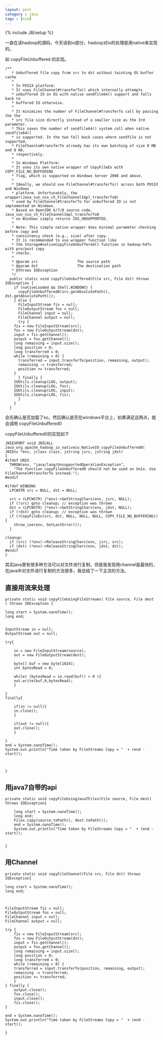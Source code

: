```yaml
---
layout: post
category : java 
tags : [nio]
---
```

{% include JB/setup %}


一直在读hadoop的源码，今天读到io部分，hadoop对io的处理是用native来实现的。

如 copyFileUnbuffered 的实现。


	/**
	   * Unbuffered file copy from src to dst without tainting OS buffer cache
	   *
	   * In POSIX platform:
	   * It uses FileChannel#transferTo() which internally attempts
	   * unbuffered IO on OS with native sendfile64() support and falls back to
	   * buffered IO otherwise.
	   *
	   * It minimizes the number of FileChannel#transferTo call by passing the the
	   * src file size directly instead of a smaller size as the 3rd parameter.
	   * This saves the number of sendfile64() system call when native sendfile64()
	   * is supported. In the two fall back cases where sendfile is not supported,
	   * FileChannle#transferTo already has its own batching of size 8 MB and 8 KB,
	   * respectively.
	   *
	   * In Windows Platform:
	   * It uses its own native wrapper of CopyFileEx with COPY_FILE_NO_BUFFERING
	   * flag, which is supported on Windows Server 2008 and above.
	   *
	   * Ideally, we should use FileChannel#transferTo() across both POSIX and Windows
	   * platform. Unfortunately, the wrapper(Java_sun_nio_ch_FileChannelImpl_transferTo0)
	   * used by FileChannel#transferTo for unbuffered IO is not implemented on Windows.
	   * Based on OpenJDK 6/7/8 source code, Java_sun_nio_ch_FileChannelImpl_transferTo0
	   * on Windows simply returns IOS_UNSUPPORTED.
	   *
	   * Note: This simple native wrapper does minimal parameter checking before copy and
	   * consistency check (e.g., size) after copy.
	   * It is recommended to use wrapper function like
	   * the Storage#nativeCopyFileUnbuffered() function in hadoop-hdfs with pre/post copy
	   * checks.
	   *
	   * @param src                  The source path
	   * @param dst                  The destination path
	   * @throws IOException
	   */
	  public static void copyFileUnbuffered(File src, File dst) throws IOException {
	    if (nativeLoaded && Shell.WINDOWS) {
	      copyFileUnbuffered0(src.getAbsolutePath(), dst.getAbsolutePath());
	    } else {
	      FileInputStream fis = null;
	      FileOutputStream fos = null;
	      FileChannel input = null;
	      FileChannel output = null;
	      try {
		fis = new FileInputStream(src);
		fos = new FileOutputStream(dst);
		input = fis.getChannel();
		output = fos.getChannel();
		long remaining = input.size();
		long position = 0;
		long transferred = 0;
		while (remaining > 0) {
		  transferred = input.transferTo(position, remaining, output);
		  remaining -= transferred;
		  position += transferred;
		}
	      } finally {
		IOUtils.cleanup(LOG, output);
		IOUtils.cleanup(LOG, fos);
		IOUtils.cleanup(LOG, input);
		IOUtils.cleanup(LOG, fis);
	      }
	    }
	  }



会先确认是否加载了so，然后确认是否在windows平台上，如果满足这两点，就会调用 copyFileUnbuffered0

copyFileUnbuffered0的实现如下


	JNIEXPORT void JNICALL
	Java_org_apache_hadoop_io_nativeio_NativeIO_copyFileUnbuffered0(
	JNIEnv *env, jclass clazz, jstring jsrc, jstring jdst)
	{
	#ifdef UNIX
	  THROW(env, "java/lang/UnsupportedOperationException",
	    "The function copyFileUnbuffered0 should not be used on Unix. Use FileChannel#transferTo instead.");
	#endif

	#ifdef WINDOWS
	  LPCWSTR src = NULL, dst = NULL;

	  src = (LPCWSTR) (*env)->GetStringChars(env, jsrc, NULL);
	  if (!src) goto cleanup; // exception was thrown
	  dst = (LPCWSTR) (*env)->GetStringChars(env, jdst, NULL);
	  if (!dst) goto cleanup; // exception was thrown
	  if (!CopyFileEx(src, dst, NULL, NULL, NULL, COPY_FILE_NO_BUFFERING)) {
	    throw_ioe(env, GetLastError());
	  }

	cleanup:
	  if (src) (*env)->ReleaseStringChars(env, jsrc, src);
	  if (dst) (*env)->ReleaseStringChars(env, jdst, dst);
	#endif
	}


其实java里有很多种方法可以对文件进行复制，但是我发现用channel是最快的，在java中对文件进行复制的方法很多，我总结了一下主流的方法。


## 直接用流来处理

	private static void copyFileUsingFileStreams( File source, File dest  ) throws IOException {

	long start = System.nanoTime();
	long end;


	InputStream in = null;
	OutputStream out = null;

	try{

	    in = new FileInputStream(source);
	    out = new FileOutputStream(dest);

	    byte[] buf = new byte[1024];
	    int bytesRead = 0;

	    while( (bytesRead = in.read(buf)) > 0 ){
		out.write(buf,0,bytesRead);
	    }

	}
	finally{

	    if(in != null){
		in.close();
	    }

	    if(out != null){
		out.close();
	    }

	}
	end = System.nanoTime();
	System.out.println("Time taken by FileStreams Copy = "  + (end - start));



	}

## 用java7自带的api

	private static void copyFileUsingJava7Files(File source, File dest)  throws IOException{

		long start = System.nanoTime();
		long end;
		Files.copy(source.toPath(), dest.toPath());
		end = System.nanoTime();
		System.out.println("Time taken by FileStreams Copy = "  + (end - start));


	}


## 用Channel

	private static void copyFileChannel(File src, File dst) throws IOException{

	long start = System.nanoTime();
	long end;



	FileInputStream fis = null;
	FileOutputStream fos = null;
	FileChannel input = null;
	FileChannel output = null;

	try {
	    fis = new FileInputStream(src);
	    fos = new FileOutputStream(dst);
	    input = fis.getChannel();
	    output = fos.getChannel();
	    long remaining = input.size();
	    long position = 0;
	    long transferred = 0;
	    while (remaining > 0) {
		transferred = input.transferTo(position, remaining, output);
		remaining -= transferred;
		position += transferred;
	    }
	} finally {
	    output.close();
	    fos.close();
	    input.close();
	    fis.close();
	}

	end = System.nanoTime();
	System.out.println("Time taken by FileStreams Copy = "  + (end - start));

	}



